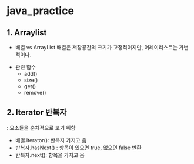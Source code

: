 # java_practice

## 1. Arraylist
* 배열 vs ArrayList
배열은 저장공간의 크기가 고정적이지만, 어레이리스트는 가변적이다.
- 관련 함수
    + add()
    + size()
    + get()
    + remove()
    
## 2.  Iterator 반복자
: 요소들을 순차적으로 보기 위함 
  - 배열.iterator(): 반복자 가지고 옴
  - 반복자.hasNext() : 항목이 있으면 true, 없으면 false 반환
  - 반복자.next(): 항목을 가지고 옴
